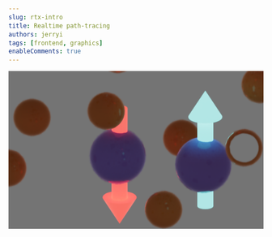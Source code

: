 ```yaml
---
slug: rtx-intro
title: Realtime path-tracing
authors: jerryi
tags: [frontend, graphics]
enableComments: true
---
```


![](IMG_0563%202.png)


